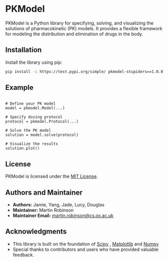 # PKModel

PKModel is a Python library for specifying, solving, and visualizing the solutions of pharmacokinetic (PK) models. It provides a flexible framework for modeling the distribution and elimination of drugs in the body.

## Installation

Install the library using pip:

```bash
pip install -i https://test.pypi.org/simple/ pkmodel-stupiders==1.0.0
```
## Example

```import pkmodel

# Define your PK model
model = pkmodel.Model(...)

# Specify dosing protocol
protocol = pkmodel.Protocol(...)

# Solve the PK model
solution = model.solve(protocol)

# Visualize the results
solution.plot()
```

## License

PKModel is licensed under the [MIT License](https://opensource.org/licenses/MIT).


## Authors and Maintainer

- **Authors:** Jamie, Yang, Jade, Lucy, Douglas
- **Maintainer:** Martin Robinson
- **Maintainer Email:** [martin.robinson@cs.ox.ac.uk](mailto:martin.robinson@cs.ox.ac.uk)
  

## Acknowledgments

- This library is built on the foundation of [Scipy](https://www.scipy.org/) , [Matplotlib](https://matplotlib.org/) and [Numpy](https://numpy.org/)
- Special thanks to contributors and users who have provided valuable feedback.


